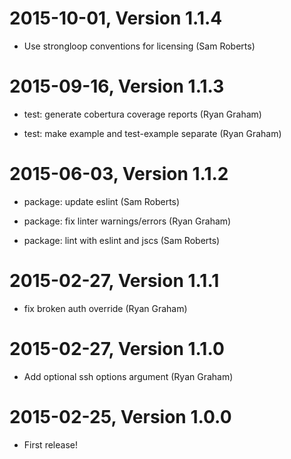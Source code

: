2015-10-01, Version 1.1.4
=========================

 * Use strongloop conventions for licensing (Sam Roberts)


2015-09-16, Version 1.1.3
=========================

 * test: generate cobertura coverage reports (Ryan Graham)

 * test: make example and test-example separate (Ryan Graham)


2015-06-03, Version 1.1.2
=========================

 * package: update eslint (Sam Roberts)

 * package: fix linter warnings/errors (Ryan Graham)

 * package: lint with eslint and jscs (Sam Roberts)


2015-02-27, Version 1.1.1
=========================

 * fix broken auth override (Ryan Graham)


2015-02-27, Version 1.1.0
=========================

 * Add optional ssh options argument (Ryan Graham)


2015-02-25, Version 1.0.0
=========================

 * First release!
